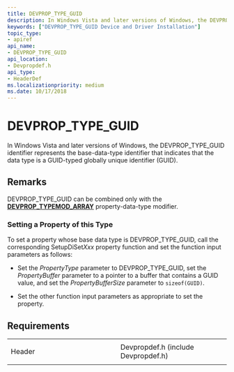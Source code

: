 ```yaml
---
title: DEVPROP_TYPE_GUID
description: In Windows Vista and later versions of Windows, the DEVPROP_TYPE_GUID identifier represents the base-data-type identifier that indicates that the data type is a GUID-typed globally unique identifier (GUID).
keywords: ["DEVPROP_TYPE_GUID Device and Driver Installation"]
topic_type:
- apiref
api_name:
- DEVPROP_TYPE_GUID
api_location:
- Devpropdef.h
api_type:
- HeaderDef
ms.localizationpriority: medium
ms.date: 10/17/2018
---
```


# DEVPROP_TYPE_GUID


In Windows Vista and later versions of Windows, the DEVPROP_TYPE_GUID identifier represents the base-data-type identifier that indicates that the data type is a GUID-typed globally unique identifier (GUID).

## Remarks

DEVPROP_TYPE_GUID can be combined only with the [**DEVPROP_TYPEMOD_ARRAY**](devprop-typemod-array.md) property-data-type modifier.

### Setting a Property of this Type

To set a property whose base data type is DEVPROP_TYPE_GUID, call the corresponding SetupDiSet*Xxx* property function and set the function input parameters as follows:

-   Set the *PropertyType* parameter to DEVPROP_TYPE_GUID, set the *PropertyBuffer* parameter to a pointer to a buffer that contains a GUID value, and set the *PropertyBufferSize* parameter to `sizeof(GUID)`.

-   Set the other function input parameters as appropriate to set the property.

## Requirements

<table>
<colgroup>
<col width="50%" />
<col width="50%" />
</colgroup>
<tbody>
<tr class="odd">
<td align="left"><p>Header</p></td>
<td align="left">Devpropdef.h (include Devpropdef.h)</td>
</tr>
</tbody>
</table>

 

 





